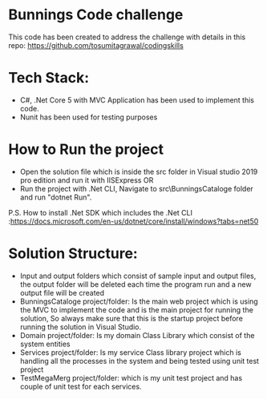 # Bunnings Code challenge 
This code has been created to address the challenge with details in this repo: https://github.com/tosumitagrawal/codingskills

# Tech Stack:
- C#, .Net Core 5 with MVC Application has been used to implement this code.
- Nunit has been used for testing purposes

# How to Run the project 
 - Open the solution file which is inside the src folder in Visual studio 2019 pro edition and run it with IISExpress
 OR
 - Run the project with .Net CLI, Navigate to src\BunningsCataloge folder and run "dotnet Run".
 
 P.S. How to install .Net SDK which includes the .Net CLI :https://docs.microsoft.com/en-us/dotnet/core/install/windows?tabs=net50
 
# Solution Structure:
-	Input and output folders which consist of sample input and output files, the output folder will be deleted each time the program run and a new output file will be created
-	BunningsCataloge project/folder: Is the main web project which is using the MVC to implement the code and is the main project for running the solution, So always make sure that this is the startup project before running the solution in Visual Studio.
-	Domain project/folder: Is my domain Class Library which consist of the system entities
-	Services project/folder: Is my service Class library project which is handling all the processes in the system and being tested using unit test project
-	TestMegaMerg project/folder: which is my unit test project and has couple of unit test for each services.

